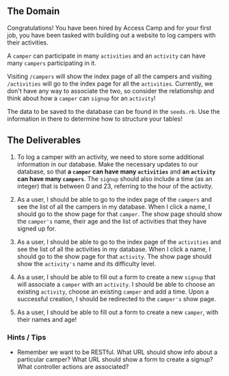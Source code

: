 ## The Domain
Congratulations! You have been hired by Access Camp and for your first job, you have been tasked with building out a website to log campers with their activities.

A `camper` can participate in many `activities` and an `activity` can have many `campers` participating in it.

Visiting `/campers` will show the index page of all the campers and visiting `/activities` will go to the index page for all the `activities`.
Currently, we don't have any way to associate the two, so consider the relationship and think about how a `camper` can `signup` for an `activity`!

The data to be saved to the database can be found in the `seeds.rb`. Use the information in there to determine how to structure your tables!

## The Deliverables

1. To log a camper with an activity, we need to store some additional information in our database. Make the necessary updates to our database, so that **a `camper` can have many `activities`** and **an `activity` can have many `campers`**. The `signup` should also include a time (as an integer) that is between 0 and 23, referring to the hour of the activity.

2. As a user, I should be able to go to the index page of the `campers` and see the list of all the campers in my database. When I click a name, I should go to the show page for that `camper`. The show page should show the `camper's` name, their age and the list of activities that they have signed up for.

3. As a user, I should be able to go to the index page of the `activities` and see the list of all the activities in my database. When I click a name, I should go to the show page for that `activity`. The show page should show the `activity's` name and its difficulty level.

4. As a user, I should be able to fill out a form to create a new `signup` that will associate a `camper` with an `activity`. I should be able to choose an existing `activity`, choose an existing `camper` and add a time. Upon a successful creation, I should be redirected to the `camper's` show page.

5. As a user, I should be able to fill out a form to create a new `camper`, with their names and age!

### Hints / Tips

+ Remember we want to be RESTful. What URL should show info about a particular camper? What URL should show a form to create a signup? What controller actions are associated?  
